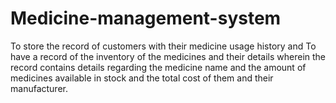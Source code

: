 # Medicine-management-system
To store the record of customers with their medicine usage history and
To have a record of the inventory of the medicines and their details wherein the record contains details regarding the medicine name and the amount of medicines available in stock and the total cost of them and their manufacturer.
